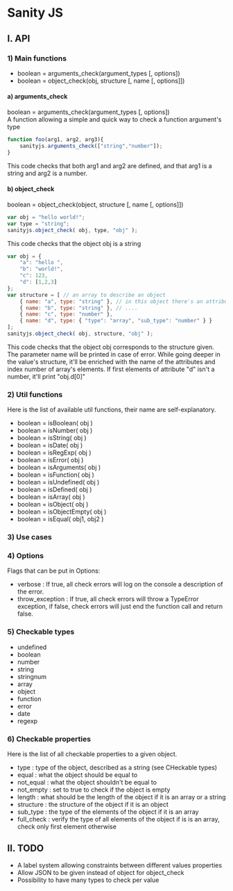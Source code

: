 # Sanity JS

## I. API
### 1) Main functions
* boolean = arguments_check(argument_types [, options]) 
* boolean = object_check(obj, structure [, name [, options]])

#### a) arguments_check
boolean = arguments_check(argument_types [, options])  
A function allowing a simple and quick way to check a function argument's type
```javascript
function foo(arg1, arg2, arg3){
	sanityjs.arguments_check(["string","number"]);
}
```
This code checks that both arg1 and arg2 are defined, and that arg1 is a string and arg2 is a number.

#### b) object_check
boolean = object_check(object, structure [, name [, options]])
```javascript
var obj = "hello world!";
var type = "string";
sanityjs.object_check( obj, type, "obj" );
```
This code checks that the object obj is a string
```javascript
var obj = {
	"a": "hello ",
	"b": "world!",
	"c": 123,
	"d": [1,2,3]
};
var structure = [ // an array to describe an object
	{ name: "a", type: "string" }, // in this object there's an attribute called "a" that is a string
	{ name: "b", type: "string" }, // ....
	{ name: "c", type: "number" },
	{ name: "d", type: { "type": "array", "sub_type": "number" } }
];
sanityjs.object_check( obj, structure, "obj" );
```
This code checks that the object obj corresponds to the structure given.
The parameter name will be printed in case of error. While going deeper in the value's structure, it'll be enriched with the name of the attributes and index number of array's elements.
If first elements of attribute "d" isn't a number, it'll print "obj.d[0]"


### 2) Util functions
Here is the list of available util functions, their name are self-explanatory.
* boolean = isBoolean( obj )
* boolean = isNumber( obj )
* boolean = isString( obj )
* boolean = isDate( obj )
* boolean = isRegExp( obj )
* boolean = isError( obj )
* boolean = isArguments( obj )
* boolean = isFunction( obj )
* boolean = isUndefined( obj )
* boolean = isDefined( obj )
* boolean = isArray( obj )
* boolean = isObject( obj )
* boolean = isObjectEmpty( obj )
* boolean = isEqual( obj1, obj2 )

### 3) Use cases

### 4) Options
Flags that can be put in Options:
* verbose : If true, all check errors will log on the console a description of the error.
* throw_exception : If true, all check errors will throw a TypeError exception, if false, check errors will just end the function call and return false.

### 5) Checkable types
* undefined
* boolean
* number
* string
* stringnum
* array
* object
* function
* error
* date
* regexp

### 6) Checkable properties
Here is the list of all checkable properties to a given object.

* type : type of the object, described as a string (see CHeckable types)
* equal : what the object should be equal to
* not_equal : what the object shouldn't be equal to
* not_empty : set to true to check if the object is empty
* length : what should be the length of the object if it is an array or a string
* structure : the structure of the object if it is an object
* sub_type : the type of the elements of the object if it is an array
* full_check : verify the type of all elements of the object if is is an array, check only first element otherwise


## II. TODO
* A label system allowing constraints between different values properties
* Allow JSON to be given instead of object for object_check
* Possibility to have many types to check per value

